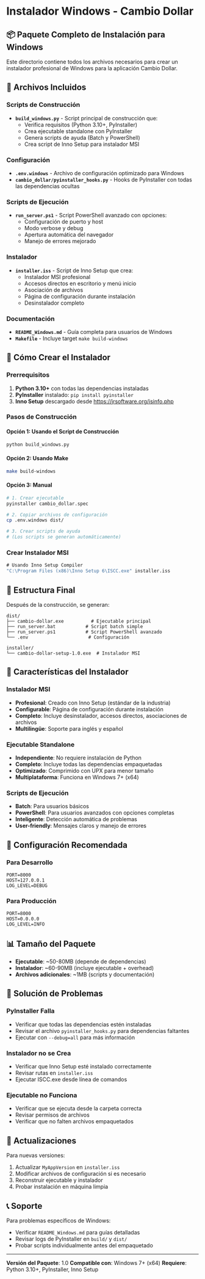 # Instalador Windows - Cambio Dollar

## 📦 Paquete Completo de Instalación para Windows

Este directorio contiene todos los archivos necesarios para crear un instalador profesional de Windows para la aplicación Cambio Dollar.

## 📁 Archivos Incluidos

### Scripts de Construcción
- **`build_windows.py`** - Script principal de construcción que:
  - Verifica requisitos (Python 3.10+, PyInstaller)
  - Crea ejecutable standalone con PyInstaller
  - Genera scripts de ayuda (Batch y PowerShell)
  - Crea script de Inno Setup para instalador MSI

### Configuración
- **`.env.windows`** - Archivo de configuración optimizado para Windows
- **`cambio_dollar/pyinstaller_hooks.py`** - Hooks de PyInstaller con todas las dependencias ocultas

### Scripts de Ejecución
- **`run_server.ps1`** - Script PowerShell avanzado con opciones:
  - Configuración de puerto y host
  - Modo verbose y debug
  - Apertura automática del navegador
  - Manejo de errores mejorado

### Instalador
- **`installer.iss`** - Script de Inno Setup que crea:
  - Instalador MSI profesional
  - Accesos directos en escritorio y menú inicio
  - Asociación de archivos
  - Página de configuración durante instalación
  - Desinstalador completo

### Documentación
- **`README_Windows.md`** - Guía completa para usuarios de Windows
- **`Makefile`** - Incluye target `make build-windows`

## 🚀 Cómo Crear el Instalador

### Prerrequisitos
1. **Python 3.10+** con todas las dependencias instaladas
2. **PyInstaller** instalado: `pip install pyinstaller`
3. **Inno Setup** descargado desde https://jrsoftware.org/isinfo.php

### Pasos de Construcción

#### Opción 1: Usando el Script de Construcción
```bash
python build_windows.py
```

#### Opción 2: Usando Make
```bash
make build-windows
```

#### Opción 3: Manual
```bash
# 1. Crear ejecutable
pyinstaller cambio_dollar.spec

# 2. Copiar archivos de configuración
cp .env.windows dist/

# 3. Crear scripts de ayuda
# (Los scripts se generan automáticamente)
```

### Crear Instalador MSI
```cmd
# Usando Inno Setup Compiler
"C:\Program Files (x86)\Inno Setup 6\ISCC.exe" installer.iss
```

## 📂 Estructura Final

Después de la construcción, se generan:

```
dist/
├── cambio-dollar.exe          # Ejecutable principal
├── run_server.bat           # Script batch simple
├── run_server.ps1           # Script PowerShell avanzado
└── .env                      # Configuración

installer/
└── cambio-dollar-setup-1.0.exe  # Instalador MSI
```

## 🎯 Características del Instalador

### Instalador MSI
- **Profesional**: Creado con Inno Setup (estándar de la industria)
- **Configurable**: Página de configuración durante instalación
- **Completo**: Incluye desinstalador, accesos directos, asociaciones de archivos
- **Multilingüe**: Soporte para inglés y español

### Ejecutable Standalone
- **Independiente**: No requiere instalación de Python
- **Completo**: Incluye todas las dependencias empaquetadas
- **Optimizado**: Comprimido con UPX para menor tamaño
- **Multiplataforma**: Funciona en Windows 7+ (x64)

### Scripts de Ejecución
- **Batch**: Para usuarios básicos
- **PowerShell**: Para usuarios avanzados con opciones completas
- **Inteligente**: Detección automática de problemas
- **User-friendly**: Mensajes claros y manejo de errores

## 🔧 Configuración Recomendada

### Para Desarrollo
```env
PORT=8000
HOST=127.0.0.1
LOG_LEVEL=DEBUG
```

### Para Producción
```env
PORT=8000
HOST=0.0.0.0
LOG_LEVEL=INFO
```

## 📊 Tamaño del Paquete

- **Ejecutable**: ~50-80MB (depende de dependencias)
- **Instalador**: ~60-90MB (incluye ejecutable + overhead)
- **Archivos adicionales**: ~1MB (scripts y documentación)

## 🐛 Solución de Problemas

### PyInstaller Falla
- Verificar que todas las dependencias estén instaladas
- Revisar el archivo `pyinstaller_hooks.py` para dependencias faltantes
- Ejecutar con `--debug=all` para más información

### Instalador no se Crea
- Verificar que Inno Setup esté instalado correctamente
- Revisar rutas en `installer.iss`
- Ejecutar ISCC.exe desde línea de comandos

### Ejecutable no Funciona
- Verificar que se ejecuta desde la carpeta correcta
- Revisar permisos de archivos
- Verificar que no falten archivos empaquetados

## 🔄 Actualizaciones

Para nuevas versiones:
1. Actualizar `MyAppVersion` en `installer.iss`
2. Modificar archivos de configuración si es necesario
3. Reconstruir ejecutable y instalador
4. Probar instalación en máquina limpia

## 📞 Soporte

Para problemas específicos de Windows:
- Verificar `README_Windows.md` para guías detalladas
- Revisar logs de PyInstaller en `build/` y `dist/`
- Probar scripts individualmente antes del empaquetado

---

**Versión del Paquete**: 1.0
**Compatible con**: Windows 7+ (x64)
**Requiere**: Python 3.10+, PyInstaller, Inno Setup